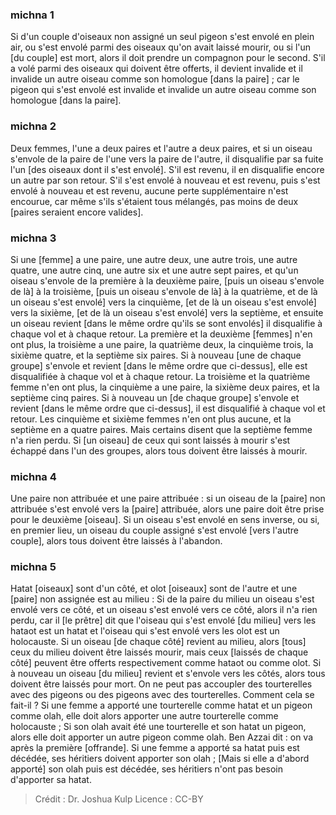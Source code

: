 
### michna 1
Si d'un couple d'oiseaux non assigné un seul pigeon s'est envolé en plein air, ou s'est envolé parmi des oiseaux qu'on avait laissé mourir, ou si l'un [du couple] est mort, alors il doit prendre un compagnon pour le second. S'il a volé parmi des oiseaux qui doivent être offerts, il devient invalide et il invalide un autre oiseau comme son homologue [dans la paire] ; car le pigeon qui s'est envolé est invalide et invalide un autre oiseau comme son homologue [dans la paire].

### michna 2
Deux femmes, l'une a deux paires et l'autre a deux paires, et si un oiseau s'envole de la paire de l'une vers la paire de l'autre, il disqualifie par sa fuite l'un [des oiseaux dont il s'est envolé]. S'il est revenu, il en disqualifie encore un autre par son retour. S'il s'est envolé à nouveau et est revenu, puis s'est envolé à nouveau et est revenu, aucune perte supplémentaire n'est encourue, car même s'ils s'étaient tous mélangés, pas moins de deux [paires seraient encore valides].

### michna 3
Si une [femme] a une paire, une autre deux, une autre trois, une autre quatre, une autre cinq, une autre six et une autre sept paires, et qu'un oiseau s'envole de la première à la deuxième paire, [puis un oiseau s'envole de là] à la troisième, [puis un oiseau s'envole de là] à la quatrième, et de là un oiseau s'est envolé] vers la cinquième, [et de là un oiseau s'est envolé] vers la sixième, [et de là un oiseau s'est envolé] vers la septième, et ensuite un oiseau revient [dans le même ordre qu'ils se sont envolés] il disqualifie à chaque vol et à chaque retour. La première et la deuxième [femmes] n'en ont plus, la troisième a une paire, la quatrième deux, la cinquième trois, la sixième quatre, et la septième six paires. Si à nouveau [une de chaque groupe] s'envole et revient [dans le même ordre que ci-dessus], elle est disqualifiée à chaque vol et à chaque retour. La troisième et la quatrième femme n'en ont plus, la cinquième a une paire, la sixième deux paires, et la septième cinq paires. Si à nouveau un [de chaque groupe] s'envole et revient [dans le même ordre que ci-dessus], il est disqualifié à chaque vol et retour. Les cinquième et sixième femmes n'en ont plus aucune, et la septième en a quatre paires. Mais certains disent que la septième femme n'a rien perdu. Si [un oiseau] de ceux qui sont laissés à mourir s'est échappé dans l'un des groupes, alors tous doivent être laissés à mourir.

### michna 4
Une paire non attribuée et une paire attribuée : si un oiseau de la [paire] non attribuée s'est envolé vers la [paire] attribuée, alors une paire doit être prise pour le deuxième [oiseau]. Si un oiseau s'est envolé en sens inverse, ou si, en premier lieu, un oiseau du couple assigné s'est envolé [vers l'autre couple], alors tous doivent être laissés à l'abandon.

### michna 5
Hatat [oiseaux] sont d'un côté, et olot [oiseaux] sont de l'autre et une [paire] non assignée est au milieu : Si de la paire du milieu un oiseau s'est envolé vers ce côté, et un oiseau s'est envolé vers ce côté, alors il n'a rien perdu, car il [le prêtre] dit que l'oiseau qui s'est envolé [du milieu] vers les hataot est un hatat et l'oiseau qui s'est envolé vers les olot est un holocauste. Si un oiseau [de chaque côté] revient au milieu, alors [tous] ceux du milieu doivent être laissés mourir, mais ceux [laissés de chaque côté] peuvent être offerts respectivement comme hataot ou comme olot. Si à nouveau un oiseau [du milieu] revient et s'envole vers les côtés, alors tous doivent être laissés pour mort. On ne peut pas accoupler des tourterelles avec des pigeons ou des pigeons avec des tourterelles.  Comment cela se fait-il ? Si une femme a apporté une tourterelle comme hatat et un pigeon comme olah, elle doit alors apporter une autre tourterelle comme holocauste ; Si son olah avait été une tourterelle et son hatat un pigeon, alors elle doit apporter un autre pigeon comme olah. Ben Azzai dit : on va après la première [offrande]. Si une femme a apporté sa hatat puis est décédée, ses héritiers doivent apporter son olah ; [Mais si elle a d'abord apporté] son olah puis est décédée, ses héritiers n'ont pas besoin d'apporter sa hatat.

>Crédit : Dr. Joshua Kulp
>Licence : CC-BY